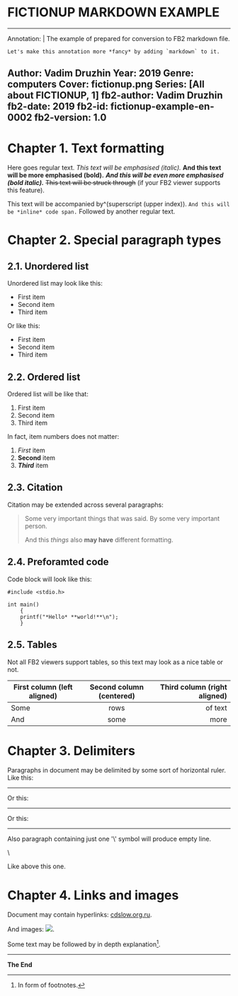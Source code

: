 FICTIONUP MARKDOWN EXAMPLE
==========================

---
Annotation: |
    The example of prepared for conversion to FB2 markdown file.

    Let's make this annotation more *fancy* by adding `markdown` to it.
Author: Vadim Druzhin
Year: 2019
Genre: computers
Cover: fictionup.png
Series: [All about FICTIONUP, 1]
fb2-author: Vadim Druzhin
fb2-date: 2019
fb2-id: fictionup-example-en-0002
fb2-version: 1.0
---

Chapter 1. Text formatting
==========================

Here goes regular text. *This text will be emphasised (italic).*
**And this text will be more emphasised (bold).**
***And this will be even more emphasised (bold italic).***
~~This text will be struck through~~ (if your FB2 viewer supports this feature).

This text will be accompanied by^(superscript (upper index\)).
`And this will be *inline* code span.` Followed by another regular text.

Chapter 2. Special paragraph types
==================================

2.1. Unordered list
-------------------

Unordered list may look like this:

* First item
* Second item
* Third item

Or like this:

- First item
- Second item
- Third item

2.2. Ordered list
-----------------

Ordered list will be like that:

1. First item
2. Second item
3. Third item

In fact, item numbers does not matter:

1. *First* item
1. **Second** item
1. ***Third*** item

2.3. Citation
-------------

Citation may be extended across several paragraphs:

> Some very important things that was said.
> By some very important person.
>
> And this *things* also **may have** different formatting.

2.4. Preforamted code
---------------------

Code block will look like this:

```
#include <stdio.h>

int main()
    {
    printf("*Hello* **world!**\n");
    }
```

2.5. Tables
-----------

Not all FB2 viewers support tables, so this text may look as a nice table or not.

| First column (left aligned) | Second column (centered) | Third column (right aligned) |
|-----------------------------|:------------------------:|-----------------------------:|
| Some                        | rows                     | of text                      |
| And                         | some                     | more                         |

Chapter 3. Delimiters
=====================

Paragraphs in document may be delimited by some sort of horizontal ruler. Like this:

* * *

Or this:

- - -

Or this:

_ _ _

Also paragraph containing just one '\\' symbol will produce empty line.

\

Like above this one.

Chapter 4. Links and images
===========================

Document may contain hyperlinks: [cdslow.org.ru](http://cdslow.org.ru/).

And images: ![](fictionup.png).

Some text may be followed by in depth explanation[^note 1].

[^note 1]: In form of footnotes.

* * *

__The End__

